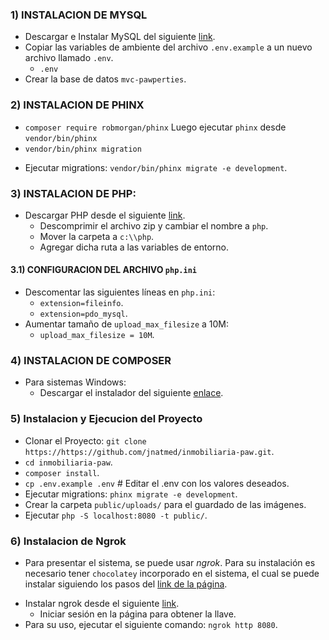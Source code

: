 ### 1) INSTALACION DE MYSQL 

* Descargar e Instalar MySQL del siguiente [link](https://dev.mysql.com/downloads/file/?id=526407). 
* Copiar las variables de ambiente del archivo `.env.example` a un nuevo archivo llamado `.env`.
    - `.env`
* Crear la base de datos `mvc-pawperties`.

### 2) INSTALACION DE PHINX 

- `composer require robmorgan/phinx`
Luego ejecutar `phinx` desde `vendor/bin/phinx`
- `vendor/bin/phinx migration `
* Ejecutar migrations: `vendor/bin/phinx migrate -e development`.

### 3) INSTALACION DE PHP: 

* Descargar PHP desde el siguiente [link](https://windows.php.net/downloads/releases/php-8.3.6-nts-Win32-vs16-x64.zip).
    - Descomprimir el archivo zip y cambiar el nombre a `php`.
    - Mover la carpeta a `c:\\php`.
    - Agregar dicha ruta a las variables de entorno.

#### 3.1) CONFIGURACION DEL ARCHIVO `php.ini`

* Descomentar las siguientes líneas en `php.ini`:
    - `extension=fileinfo`.
    - `extension=pdo_mysql`.
* Aumentar tamaño de `upload_max_filesize` a 10M:
    - `upload_max_filesize = 10M`.

### 4) INSTALACION DE COMPOSER

* Para sistemas Windows:
    - Descargar el instalador del siguiente [enlace](https://getcomposer.org/Composer-Setup.exe).

### 5) Instalacion y Ejecucion del Proyecto

* Clonar el Proyecto: `git clone https://https://github.com/jnatmed/inmobiliaria-paw.git`.
* `cd inmobiliaria-paw`.
* `composer install`.
* `cp .env.example .env` # Editar el .env con los valores deseados.
* Ejecutar migrations: `phinx migrate -e development`.
* Crear la carpeta `public/uploads/` para el guardado de las imágenes.
* Ejecutar `php -S localhost:8080 -t public/`.

### 6) Instalacion de Ngrok 

- Para presentar el sistema, se puede usar *ngrok*. Para su instalación es necesario tener `chocolatey` incorporado en el sistema, el cual se puede instalar siguiendo los pasos del [link de la página](https://chocolatey.org/install).

* Instalar ngrok desde el siguiente [link](https://ngrok.com/download).
    - Iniciar sesión en la página para obtener la llave.
* Para su uso, ejecutar el siguiente comando: `ngrok http 8080`. 
